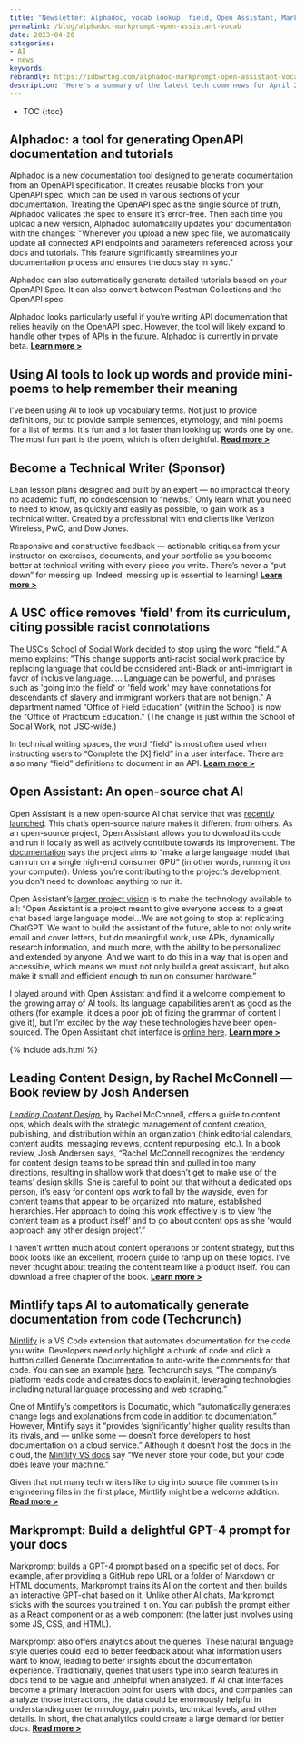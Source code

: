 ```yaml
---
title: "Newsletter: Alphadoc, vocab lookup, field, Open Assistant, Markprompt, content ops"
permalink: /blog/alphadoc-markprompt-open-assistant-vocab
date: 2023-04-20
categories:
- AI
- news
keywords: 
rebrandly: https://idbwrtng.com/alphadoc-markprompt-open-assistant-vocab
description: "Here's a summary of the latest tech comm news for April 20, 2023."
---
```


* TOC
{:toc}

## Alphadoc: a tool for generating OpenAPI documentation and tutorials

Alphadoc is a new documentation tool designed to generate documentation from an OpenAPI specification. It creates reusable blocks from your OpenAPI spec, which can be used in various sections of your documentation. Treating the OpenAPI spec as the single source of truth, Alphadoc validates the spec to ensure it’s error-free. Then each time you upload a new version, Alphadoc automatically updates your documentation with the changes: "Whenever you upload a new spec file, we automatically update all connected API endpoints and parameters referenced across your docs and tutorials. This feature significantly streamlines your documentation process and ensures the docs stay in sync." 

Alphadoc can also automatically generate detailed tutorials based on your OpenAPI Spec. It can also convert between Postman Collections and the OpenAPI spec. 

Alphadoc looks particularly useful if you’re writing API documentation that relies heavily on the OpenAPI spec. However, the tool will likely expand to handle other types of APIs in the future. Alphadoc is currently in private beta. [**Learn more >**](https://blog.alphadoc.io/product-release-a-comprehensive-developer-experience-for-apis-a9ef2b6daa4f)

## Using AI tools to look up words and provide mini-poems to help remember their meaning

I've been using AI to look up vocabulary terms. Not just to provide definitions, but to provide sample sentences, etymology, and mini poems for a list of terms. It's fun and a lot faster than looking up words one by one. The most fun part is the poem, which is often delightful. [**Read more >**](https://idbwrtng.com/aivocablookup) 

## Become a Technical Writer (Sponsor)

Lean lesson plans designed and built by an expert — no impractical theory, no academic fluff, no condescension to “newbs.” Only learn what you need to need to know, as quickly and easily as possible, to gain work as a technical writer. Created by a professional with end clients like Verizon Wireless, PwC, and Dow Jones.

Responsive and constructive feedback &mdash; actionable critiques from your instructor on exercises, documents, and your portfolio so you become better at technical writing with every piece you write. There’s never a “put down” for messing up. Indeed, messing up is essential to learning! [**Learn more >**](http://becometechnicalwriter1)

## A USC office removes 'field' from its curriculum, citing possible racist connotations

The USC’s School of Social Work decided to stop using the word “field.” A memo explains: "This change supports anti-racist social work practice by replacing language that could be considered anti-Black or anti-immigrant in favor of inclusive language. ... Language can be powerful, and phrases such as 'going into the field' or 'field work' may have connotations for descendants of slavery and immigrant workers that are not benign." A department named “Office of Field Education” (within the School) is now the “Office of Practicum Education.” (The change is just within the School of Social Work, not USC-wide.)

In technical writing spaces, the word “field” is most often used when instructing users to “Complete the [X] field” in a user interface. There are also many “field” definitions to document in an API. [**Learn more >**](https://www.npr.org/2023/01/14/1148470571/usc-office-removes-field-from-curriculum-racist) 

## Open Assistant: An open-source chat AI

Open Assistant is a new open-source AI chat service that was [recently launched](https://twitter.com/ykilcher/status/1647283816384405505). This chat’s open-source nature makes it different from others. As an open-source project, Open Assistant allows you to download its code and run it locally as well as actively contribute towards its improvement. The [documentation](https://projects.laion.ai/Open-Assistant/docs/intro) says the project aims to “make a large language model that can run on a single high-end consumer GPU” (in other words, running it on your computer). Unless you’re contributing to the project’s development, you don’t need to download anything to run it. 

Open Assistant’s [larger project vision](https://github.com/LAION-AI/Open-Assistant) is to make the technology available to all: “Open Assistant is a project meant to give everyone access to a great chat based large language model…We are not going to stop at replicating ChatGPT. We want to build the assistant of the future, able to not only write email and cover letters, but do meaningful work, use APIs, dynamically research information, and much more, with the ability to be personalized and extended by anyone. And we want to do this in a way that is open and accessible, which means we must not only build a great assistant, but also make it small and efficient enough to run on consumer hardware.” 

I played around with Open Assistant and find it a welcome complement to the growing array of AI tools. Its language capabilities aren’t as good as the others (for example, it does a poor job of fixing the grammar of content I give it), but I’m excited by the way these technologies have been open-sourced. The Open Assistant chat interface is [online here](https://open-assistant.io/chat).  [**Learn more >**](https://github.com/LAION-AI/Open-Assistant)

{% include ads.html %}

## Leading Content Design, by Rachel McConnell — Book review by Josh Andersen

_[Leading Content Design](https://abookapart.com/products/leading-content-design),_ by Rachel McConnell, offers a guide to content ops, which deals with the strategic management of content creation, publishing, and distribution within an organization (think editorial calendars, content audits, messaging reviews, content repurposing, etc.). In a book review, Josh Andersen says, “Rachel McConnell recognizes the tendency for content design teams to be spread thin and pulled in too many directions, resulting in shallow work that doesn’t get to make use of the teams’ design skills. She is careful to point out that without a dedicated ops person, it’s easy for content ops work to fall by the wayside, even for content teams that appear to be organized into mature, established hierarchies. Her approach to doing this work effectively is to view ‘the content team as a product itself’ and to go about content ops as she ‘would approach any other design project’.”

I haven’t written much about content operations or content strategy, but this book looks like an excellent, modern guide to ramp up on these topics. I’ve never thought about treating the content team like a product itself. You can download a free chapter of the book. [**Learn more >**](https://www.stc.org/techcomm/2023/02/24/book-reviews-33/#c695) 


## Mintlify taps AI to automatically generate documentation from code (Techcrunch)

[Mintlify](https://marketplace.visualstudio.com/) is a VS Code extension that automates documentation for the code you write. Developers need only highlight a chunk of code and click a button called Generate Documentation to auto-write the comments for that code. You can see an example [here](https://marketplace.visualstudio.com/items?itemName=mintlify.document). Techcrunch says, “The company’s platform reads code and creates docs to explain it, leveraging technologies including natural language processing and web scraping.”

One of Mintlify’s competitors is Documatic, which “automatically generates change logs and explanations from code in addition to documentation.” However, Mintlify says it “provides ‘significantly’ higher quality results than its rivals, and — unlike some — doesn’t force developers to host documentation on a cloud service.” Although it doesn’t host the docs in the cloud, the [Mintlify VS docs](https://marketplace.visualstudio.com/items?itemName=mintlify.document) say “We never store your code, but your code does leave your machine.”

Given that not many tech writers like to dig into source file comments in engineering files in the first place, Mintlify might be a welcome addition. [**Read more >**](https://techcrunch.com/2022/05/30/mintlify-taps-ai-to-automatically-generate-documentation-from-code/)

## Markprompt: Build a delightful GPT-4 prompt for your docs

Markprompt builds a GPT-4 prompt based on a specific set of docs. For example, after providing a GitHub repo URL or a folder of Markdown or HTML documents, Markprompt trains its AI on the content and then builds an interactive GPT-chat based on it. Unlike other AI chats, Markprompt sticks with the sources you trained it on. You can publish the prompt either as a React component or as a web component (the latter just involves using some JS, CSS, and HTML).

Markprompt also offers analytics about the queries. These natural language style queries could lead to better feedback about what information users want to know, leading to better insights about the documentation experience. Traditionally, queries that users type into search features in docs tend to be vague and unhelpful when analyzed. If AI chat interfaces become a primary interaction point for users with docs, and companies can analyze those interactions, the data could be enormously helpful in understanding user terminology, pain points, technical levels, and other details. In short, the chat analytics could create a large demand for better docs. [**Read more >**](https://markprompt.com/)
